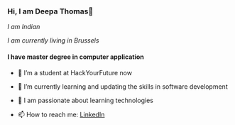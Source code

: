 ### Hi, I am Deepa Thomas👋

*I am Indian* 

*I am currently living in Brussels*

#### I have master degree in computer application

- 🔭 I’m a student at HackYourFuture now
- 🌱 I’m currently learning and updating the skills in software development
- 👯 I am passionate about learning technologies

- 📫 How to reach me: [LinkedIn](https://www.linkedin.com/in/deepa-thomas-8b1aa670/)
